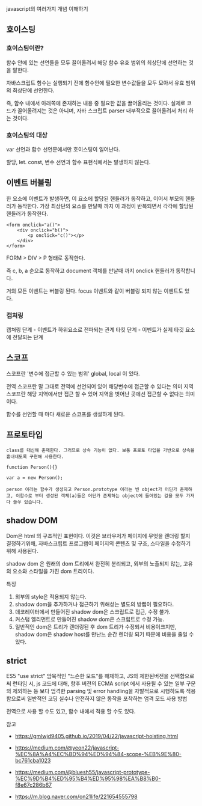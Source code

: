 javascript의 여러가지 개념 이해하기 

## 호이스팅

### 호이스팅이란?
함수 안에 있는 선언들을 모두 끌어올려서 해당 함수 유효 범위의 최상단에 선언하는 것을 말한다.

자바스크립트 함수는 실행되기 전에 함수안에 필요한 변수값들을 모두 모아서 유효 범위의 최상단에 선언한다.

즉, 함수 내에서 아래쪽에 존재하는 내용 중 필요한 값을 끌어올리는 것이다.
실제로 코드가 끌어올려지는 것은 아니며, 자바 스크립트 parser 내부적으로 끌어올려서 처리 하는 것이다.

### 호이스팅의 대상
var 선언과 함수 선언문에서만 호이스팅이 일어난다.

할당, let. const, 변수 선언과 함수 표현식에서는 발생하지 않는다.


## 이벤트 버블링

한 요소에 이벤트가 발생하면, 이 요소에 할당된 핸들러가 동작하고, 이어서 부모의 핸들러가 동작한다. 가장 최상단의 요소를 만달때 까지 이 과정이 반복되면서 각각에 할당된 핸들러가 동작한다.

    <form onclick="a()">
        <div onclick="b()">
            <p onclick="c()"></p>
        </div>
    </form>

FORM > DIV > P 형태로 동작한다.

즉 c, b, a 순으로 동작하고 document 객체를 만날때 까지 onclick 핸들러가 동작합니다. 

거의 모든 이벤트는 버블링 된다.
focus 이벤트와 같이 버블링 되지 않는 이벤트도 있다.

### 캡처링

캡쳐링 단계 - 이벤트가 하위요소로 전파되는 관계
타킷 단계 - 이벤트가 실제 타깃 요소에 전달되는 단계

 
## 스코프

스코프란 '변수에 접근할 수 있는 범위' global, local 이 있다. 

전역 스코프란 말 그대로 전역에 선언되어 있어 해당변수에 접근할 수 있다는 의미
지역 스코프란 해당 지역에서만 접근 할 수 있어 지역을 벗어난 곳에선 접근할 수 없다는 의미이다. 

함수를 선언할 때 마다 새로운 스코프를 생설하게 된다.


## 프로토타입
    class를 대신해 존재한다. 그러므로 상속 기능이 없다. 보통 프로토 타입을 가반으로 상속을 흉내내도록 구현해 사용한다. 

    function Person(){}

    var a = new Person();

    person 이라는 함수가 생성되고 Person.prototype 이라는 빈 object가 어딘가 존재하고, 이함수로 부터 생성된 객체(a)들은 어딘가 존제하는 object에 들어있는 값을 모두 가저다 쓸쑤 있습니다. 


## shadow DOM

Dom은 html 의 구조적인 표현이다. 이것은 브라우저가 페이지에 무엇을 렌더링 할지 결정하기위해, 자바스크립트 프로그램이 페이지의 콘텐츠 및 구조, 스타일을 수정하기 위해 사용된다. 

shadow dom 은 원래의 dom 트리에서 완전히 분리되고, 외부의 노출되지 않는, 고유의 요소와 스타일을 가진 dom 트리이다.

특징 
1. 외부의 style은 적용되지 않는다.
2. shadow dom을 추가하거나 접근하기 위해섣는 별도의 방뻡이 필요하다.
3. 데코레이터에서 만들어진 shadow dom은 스크립트로 접근, 수정 불가.
4. 커스텀 엘리먼트로 만들어진 shadow dom은 스크립트로 수정 가능.
5. 일반적인 dom은 트리가 렌더링된 후 dom 트리가 수정되서 비용이크지만, shadow dom은 shadow host를 만난느 순간 렌더링 되기 따문에 비용을 줄일 수 있다. 


## strict

ES5 "use strict" 
암묵적인 "느슨한 모드"를 해제하고, JS의 제한된버전을 선택함으로써 
런타임 시, js 코드에 대해, 향후 버전의 ECMA script 에서 사용될 수 있는 일부 구문의 제외하는 등 보다 엄격한 parsing 및 error handling을 자발적으로 시행하도록 적용함으로써 일반적인 코딩 실수나 안전하지 않은 동작을 포착하는 엄격 모드 사용 방법

전역으로 사용 할 수도 있고, 함수 내에서 적용 할 수도 있다. 


참고 

- https://gmlwjd9405.github.io/2019/04/22/javascript-hoisting.html

- https://medium.com/@yeon22/javascript-%EC%8A%A4%EC%BD%94%ED%94%84-scope-%EB%9E%80-bc761cba1023
- https://medium.com/@bluesh55/javascript-prototype-%EC%9D%B4%ED%95%B4%ED%95%98%EA%B8%B0-f8e67c286b67
- https://m.blog.naver.com/on21life/221654555798